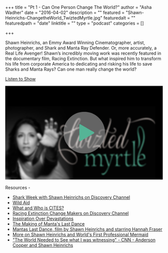 +++
title = "Pt 1 - Can One Person Change The World?"
author = "Asha Wadher"
date = "2016-04-02"
description = ""
featured = "Shawn-Heinrichs-ChangetheWorld_TwiztedMyrtle.jpg"
featuredalt = ""
featuredpath = "date"
linktitle = ""
type = "podcast"
categories = []

+++

Shawn Heinrichs, an Emmy Award Winning Cinematographer, artist, photographer, and Shark and Manta Ray Defender. Or, more accurately, a Real Life Avenger! Shawn’s incredibly moving work was recently featured in the documentary film, Racing Extinction. But what inspired him to transform his life from corporate America to dedicating and risking his life to save Sharks and Manta Rays? Can one man really change the world?

 <a href="http://artist.twiztedmyrtle.com/static/assets/podcast/Ep12_Part1_Shawn_Heinrichs_LifeTransition.mp3" target="_blank">Listen to Show</a>

<a href="http://artist.twiztedmyrtle.com/static/assets/podcast/Ep12_Part1_Shawn_Heinrichs_LifeTransition.mp3" target="_blank"><img src="/img/twiztedmyrtle/blog/radio-thumb.png" alt=""></a>



<p style="margin-bottom: 0em;">Resources -</p>

 - <a href="http://www.discovery.com/tv-shows/shark-week/videos/the-daily-shark-feed-with-shawn-heinrichs/ " target="_blank">Shark Week with Shawn Heinrichs on Discovery Channel</a>
 - <a href="http://wildaid.org/" target="_blank">Wild Aid</a>
 - <a href="https://www.cites.org/" target="_blank">What and Who is CITES?</a>
 - <a href="http://www.discovery.com/dscovrd/racing-extinction-changemakers-shawn-heinrichs/" target="_blank">Racing Extinction Change Makers on Discovery Channel</a>
 - <a href="http://www.yachtscroatia.hr/shawn-heinrichs/" target="_blank">Inspiration Over Devastations</a>
 - <a href="https://www.youtube.com/watch?v=2zSHPGNl3UI" target="_blank">The Making of Manta's Last Dance</a>
 - <a href="https://www.youtube.com/watch?v=OzeOpudzJa4" target="_blank">Mantas Last Dance, film by Shawn Heinrichs and starring Hannah Fraser</a>
 - <a href="http://wetpixel.com/articles/interview-with-shawn-heinrichs-and-hannah-fraser" target="_blank">More on Shawn Heinrichs and World's First Professional Mermaid</a>
 - <a href="http://ac360.blogs.cnn.com/2008/12/10/the-world-needed-to-see-what-i-was-witnessing/" target="_blank">"The World Needed to See what I was witnessing" - CNN - Anderson Cooper and Shawn Heinrichs</a>


